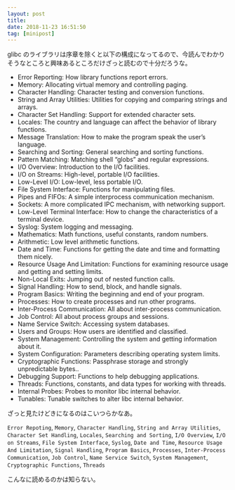 ```yaml
---
layout: post
title: 
date: 2018-11-23 16:51:50
tag: [minipost]
---
```


glibc のライブラリは序章を除くと以下の構成になってるので、今読んでわかりそうなところと興味あるところだけざっと読むので十分だろうな。

- Error Reporting: How library functions report errors.
- Memory: Allocating virtual memory and controlling paging.
- Character Handling: Character testing and conversion functions.
- String and Array Utilities: Utilities for copying and comparing strings and arrays.
- Character Set Handling: Support for extended character sets.
- Locales: The country and language can affect the behavior of library functions.
- Message Translation: How to make the program speak the user’s language.
- Searching and Sorting: General searching and sorting functions.
- Pattern Matching: Matching shell “globs” and regular expressions.
- I/O Overview: Introduction to the I/O facilities.
- I/O on Streams: High-level, portable I/O facilities.
- Low-Level I/O: Low-level, less portable I/O.
- File System Interface: Functions for manipulating files.
- Pipes and FIFOs: A simple interprocess communication mechanism.
- Sockets: A more complicated IPC mechanism, with networking support.
- Low-Level Terminal Interface: How to change the characteristics of a terminal device.
- Syslog: System logging and messaging.
- Mathematics: Math functions, useful constants, random numbers.
- Arithmetic: Low level arithmetic functions.
- Date and Time: Functions for getting the date and time and formatting them nicely.
- Resource Usage And Limitation: Functions for examining resource usage and getting and setting limits.
- Non-Local Exits: Jumping out of nested function calls.
- Signal Handling: How to send, block, and handle signals.
- Program Basics: Writing the beginning and end of your program.
- Processes: How to create processes and run other programs.
- Inter-Process Communication: All about inter-process communication.
- Job Control: All about process groups and sessions.
- Name Service Switch: Accessing system databases.
- Users and Groups: How users are identified and classified.
- System Management: Controlling the system and getting information about it.
- System Configuration: Parameters describing operating system limits.
- Cryptographic Functions: Passphrase storage and strongly unpredictable bytes..
- Debugging Support: Functions to help debugging applications.
- Threads: Functions, constants, and data types for working with threads.
- Internal Probes: Probes to monitor libc internal behavior.
- Tunables: Tunable switches to alter libc internal behavior.

ざっと見たけどきになるのはこいつらかなあ。

`Error Repoting`, `Memory`, `Character Handling`, `String and Array Utilities`, `Character Set Handling`, `Locales`, `Searching and Sorting`, `I/O Overview`, `I/O on Streams`, `File System Interface`, `Syslog`, `Date and Time`, `Resource Usage And Limitation`, `Signal Handling`, `Program Basics`, `Processes`, `Inter-Process Communication`, `Job Control`, `Name Service Switch`, `System Management`, `Cryptographic Functions`, `Threads`

こんなに読めるのかは知らない。

